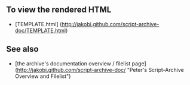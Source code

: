 To view the rendered HTML
-------------------------

* [TEMPLATE.html]
  (http://jakobi.github.com/script-archive-doc/TEMPLATE.html)


See also
--------

* [the archive's documentation overview / filelist page]
  (http://jakobi.github.com/script-archive-doc/
  "Peter's Script-Archive Overview and Filelist")

